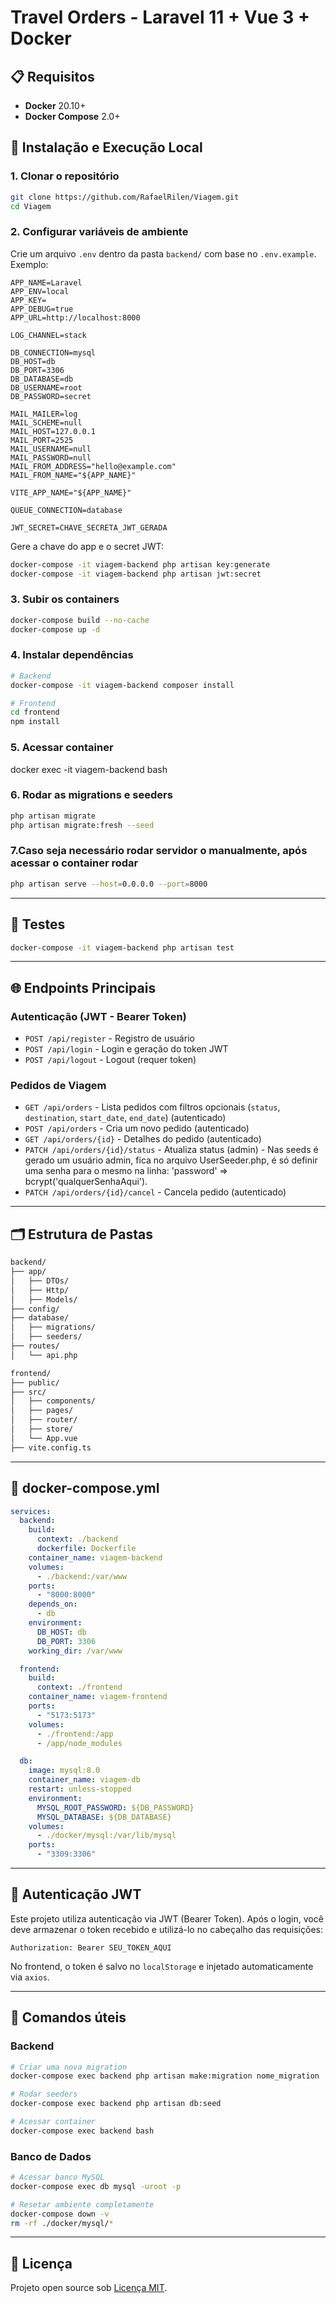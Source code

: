 # Travel Orders - Laravel 11 + Vue 3 + Docker

## 📋 Requisitos

- **Docker** 20.10+
- **Docker Compose** 2.0+

## 🚀 Instalação e Execução Local

### 1. Clonar o repositório

```bash
git clone https://github.com/RafaelRilen/Viagem.git
cd Viagem
```

### 2. Configurar variáveis de ambiente

Crie um arquivo `.env` dentro da pasta `backend/` com base no `.env.example`. Exemplo:

```env
APP_NAME=Laravel
APP_ENV=local
APP_KEY=
APP_DEBUG=true
APP_URL=http://localhost:8000

LOG_CHANNEL=stack

DB_CONNECTION=mysql
DB_HOST=db
DB_PORT=3306
DB_DATABASE=db
DB_USERNAME=root
DB_PASSWORD=secret

MAIL_MAILER=log
MAIL_SCHEME=null
MAIL_HOST=127.0.0.1
MAIL_PORT=2525
MAIL_USERNAME=null
MAIL_PASSWORD=null
MAIL_FROM_ADDRESS="hello@example.com"
MAIL_FROM_NAME="${APP_NAME}"

VITE_APP_NAME="${APP_NAME}"

QUEUE_CONNECTION=database

JWT_SECRET=CHAVE_SECRETA_JWT_GERADA
```

Gere a chave do app e o secret JWT:

```bash
docker-compose -it viagem-backend php artisan key:generate
docker-compose -it viagem-backend php artisan jwt:secret
```

### 3. Subir os containers

```bash
docker-compose build --no-cache
docker-compose up -d
```

### 4. Instalar dependências

```bash
# Backend
docker-compose -it viagem-backend composer install

# Frontend
cd frontend
npm install
```

### 5. Acessar container

docker exec -it viagem-backend bash

### 6. Rodar as migrations e seeders

```bash
php artisan migrate
php artisan migrate:fresh --seed
```

### 7.Caso seja necessário rodar servidor o manualmente, após acessar o container rodar  

```bash
php artisan serve --host=0.0.0.0 --port=8000
```

---

## 🧪 Testes

```bash
docker-compose -it viagem-backend php artisan test
```

---

## 🌐 Endpoints Principais

### Autenticação (JWT - Bearer Token)

- `POST /api/register` - Registro de usuário
- `POST /api/login` - Login e geração do token JWT
- `POST /api/logout` - Logout (requer token)

### Pedidos de Viagem

- `GET /api/orders` - Lista pedidos com filtros opcionais (`status`, `destination`, `start_date`, `end_date`) (autenticado)
- `POST /api/orders` - Cria um novo pedido (autenticado)
- `GET /api/orders/{id}` - Detalhes do pedido (autenticado)
- `PATCH /api/orders/{id}/status` - Atualiza status (admin) - Nas seeds é gerado um usuário admin, fica no arquivo UserSeeder.php, é só definir uma senha para o mesmo  na linha: 'password' => bcrypt('qualquerSenhaAqui').
- `PATCH /api/orders/{id}/cancel` - Cancela pedido (autenticado)

---

## 🗂 Estrutura de Pastas

```bash
backend/
├── app/
│   ├── DTOs/
│   ├── Http/
│   ├── Models/
├── config/
├── database/
│   ├── migrations/
│   ├── seeders/
├── routes/
│   └── api.php

frontend/
├── public/
├── src/
│   ├── components/
│   ├── pages/
│   ├── router/
│   ├── store/
│   └── App.vue
├── vite.config.ts
```

---

## 🐳 docker-compose.yml

```yaml
services:
  backend:
    build:
      context: ./backend
      dockerfile: Dockerfile
    container_name: viagem-backend
    volumes:
      - ./backend:/var/www
    ports:
      - "8000:8000"
    depends_on:
      - db
    environment:
      DB_HOST: db
      DB_PORT: 3306
    working_dir: /var/www

  frontend:
    build:
      context: ./frontend
    container_name: viagem-frontend
    ports:
      - "5173:5173"
    volumes:
      - ./frontend:/app
      - /app/node_modules

  db:
    image: mysql:8.0
    container_name: viagem-db
    restart: unless-stopped
    environment:
      MYSQL_ROOT_PASSWORD: ${DB_PASSWORD}
      MYSQL_DATABASE: ${DB_DATABASE}
    volumes:
      - ./docker/mysql:/var/lib/mysql
    ports:
      - "3309:3306"
```

---

## 🔐 Autenticação JWT

Este projeto utiliza autenticação via JWT (Bearer Token). Após o login, você deve armazenar o token recebido e utilizá-lo no cabeçalho das requisições:

```http
Authorization: Bearer SEU_TOKEN_AQUI
```

No frontend, o token é salvo no `localStorage` e injetado automaticamente via `axios`.

---

## 📎 Comandos úteis

### Backend

```bash
# Criar uma nova migration
docker-compose exec backend php artisan make:migration nome_migration

# Rodar seeders
docker-compose exec backend php artisan db:seed

# Acessar container
docker-compose exec backend bash
```

### Banco de Dados

```bash
# Acessar banco MySQL
docker-compose exec db mysql -uroot -p

# Resetar ambiente completamente
docker-compose down -v
rm -rf ./docker/mysql/*
```

---

## 📝 Licença

Projeto open source sob [Licença MIT](https://opensource.org/licenses/MIT).
